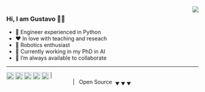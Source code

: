 <!-- <p align="center">
  <img alig src="Bannerurl" />
</p> -->

<spam>
  <img align="right" src="https://github-readme-stats.vercel.app/api?username=gvieralopez&show_icons=true&icon_color=CE1D2D&text_color=718096&bg_color=00000000&hide_border=true" />
</spam>

### Hi, I am Gustavo 🙋‍♂️

- 🔭 Engineer experienced in Python
- ❤️ In love with teaching and reseach
- 🤖 Robotics enthusiast
- 🌱 Currently working in my PhD in AI
- 👯 I’m always available to collaborate

----

<a href="https://t.me/gvieralopez">
  <img align="left" alt="Gustavo's Telegram" width="20px" src="https://simpleicons.now.sh/telegram/495f7e" />
</a>
<a href="https://linkedin.com/in/gvieralopez">
  <img align="left" alt="Gustavos's LinkedIn" width="20px" src="https://simpleicons.now.sh/linkedin/495f7e" />
</a>
<a href="https://twitter.com/gvieralopez">
  <img align="left" alt="Gustavo's Twitter" width="20px" src="https://simpleicons.now.sh/twitter/495f7e" />
</a>
<a href="mailto:gvieralopez@gmail.com?Subject=Hi%2C%20I%20just%20found%20your%20GitHub%20profile">
  <img align="left" alt="Gustavo's Gmail" width="20px" src="https://simpleicons.now.sh/gmail/495f7e" />
</a>
<a href="https://scholar.google.com/citations?hl=en&user=vlOq6aYAAAAJ&view_op=list_works">
  <img align="left" alt="Gustavo's Google Scholar" width="20px" src="https://simpleicons.now.sh/googlescholar/495f7e" />
</a>

| &nbsp;&nbsp;&nbsp;  &nbsp;&nbsp;&nbsp;&nbsp;&nbsp;&nbsp; &nbsp;&nbsp;&nbsp; &nbsp;&nbsp;&nbsp; &nbsp;&nbsp;&nbsp; &nbsp;&nbsp;&nbsp; &nbsp;&nbsp;&nbsp; &nbsp;&nbsp;&nbsp; &nbsp;&nbsp;&nbsp; &nbsp;&nbsp;&nbsp; &nbsp;&nbsp;&nbsp;&nbsp;&nbsp;&nbsp; &nbsp;&nbsp;&nbsp; &nbsp;&nbsp;&nbsp; &nbsp;&nbsp;&nbsp; &nbsp;&nbsp;&nbsp; &nbsp;&nbsp;&nbsp; &nbsp;&nbsp;&nbsp;&nbsp;&nbsp;&nbsp; &nbsp;&nbsp;&nbsp; &nbsp;&nbsp;&nbsp; &nbsp;&nbsp;&nbsp; &nbsp;&nbsp;&nbsp; &nbsp;&nbsp;&nbsp; &nbsp;&nbsp;&nbsp;&nbsp;&nbsp;&nbsp; &nbsp;&nbsp;&nbsp; &nbsp;&nbsp;&nbsp; |&nbsp;&nbsp; Open Source &nbsp;<sub>&#9660; &#9660; &#9660;</sub>

